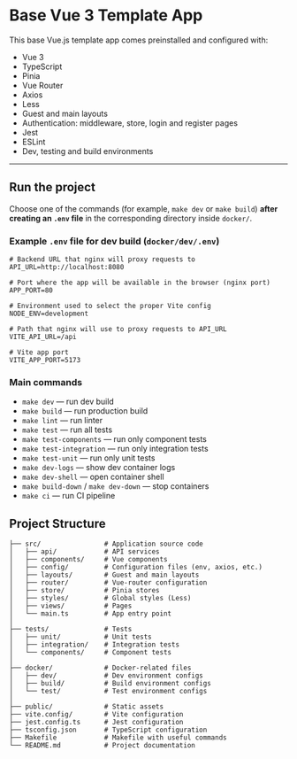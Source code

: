 # Base Vue 3 Template App

This base Vue.js template app comes preinstalled and configured with:

- Vue 3  
- TypeScript  
- Pinia  
- Vue Router  
- Axios  
- Less  
- Guest and main layouts  
- Authentication: middleware, store, login and register pages  
- Jest  
- ESLint  
- Dev, testing and build environments  

---

## Run the project

Choose one of the commands (for example, `make dev` or `make build`) **after creating an `.env` file** in the corresponding directory inside `docker/`.

### Example `.env` file for dev build (`docker/dev/.env`)

```env
# Backend URL that nginx will proxy requests to
API_URL=http://localhost:8080

# Port where the app will be available in the browser (nginx port)
APP_PORT=80

# Environment used to select the proper Vite config
NODE_ENV=development

# Path that nginx will use to proxy requests to API_URL
VITE_API_URL=/api

# Vite app port
VITE_APP_PORT=5173
```

### Main commands

- `make dev` — run dev build  
- `make build` — run production build  
- `make lint` — run linter  
- `make test` — run all tests  
- `make test-components` — run only component tests  
- `make test-integration` — run only integration tests  
- `make test-unit` — run only unit tests  
- `make dev-logs` — show dev container logs  
- `make dev-shell` — open container shell  
- `make build-down` / `make dev-down` — stop containers  
- `make ci` — run CI pipeline  


## Project Structure

```
├── src/                # Application source code
│   ├── api/            # API services
│   ├── components/     # Vue components
│   ├── config/         # Configuration files (env, axios, etc.)
│   ├── layouts/        # Guest and main layouts
│   ├── router/         # Vue-router configuration
│   ├── store/          # Pinia stores
│   ├── styles/         # Global styles (Less)
│   ├── views/          # Pages
│   └── main.ts         # App entry point
│
├── tests/              # Tests
│   ├── unit/           # Unit tests
│   ├── integration/    # Integration tests
│   └── components/     # Component tests
│
├── docker/             # Docker-related files
│   ├── dev/            # Dev environment configs
│   ├── build/          # Build environment configs
│   └── test/           # Test environment configs
│
├── public/             # Static assets
├── vite.config/        # Vite configuration
├── jest.config.ts      # Jest configuration
├── tsconfig.json       # TypeScript configuration
├── Makefile            # Makefile with useful commands
└── README.md           # Project documentation
```

